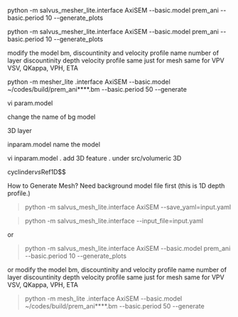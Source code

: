 python -m salvus_mesher_lite.interface AxiSEM  --basic.model prem_ani --basic.period 10 --generate_plots

python -m salvus_mesher_lite.interface AxiSEM  --basic.model prem_ani --basic.period 10 --generate_plots

modify the model bm, discountinity and velocity profile
name 
number of layer
discountinity depth
velocity profile same just for mesh
same for VPV VSV, QKappa, VPH, ETA

python -m mesher_lite .interface AxiSEM --basic.model ~/codes/build/prem_ani****.bm --basic.period 50 --generate

vi param.model     

change the name of bg model

3D layer



inparam.model name the model

vi inparam.model . add 3D feature . under src/volumeric 3D

cyclinder$vs$Ref1D$$




How to Generate Mesh?
Need background model file first (this is 1D depth profile.)

> python -m salvus_mesh_lite.interface AxiSEM --save_yaml=input.yaml

> python -m salvus_mesh_lite.interface --input_file=input.yaml

or 

>python -m salvus_mesh_lite.interface AxiSEM  --basic.model prem_ani --basic.period 10 --generate_plots

or
modify the model bm, discountinity and velocity profile
name 
number of layer
discountinity depth
velocity profile same just for mesh
same for VPV VSV, QKappa, VPH, ETA
> python -m mesh_lite .interface AxiSEM --basic.model ~/codes/build/prem_ani****.bm --basic.period 50 --generate
